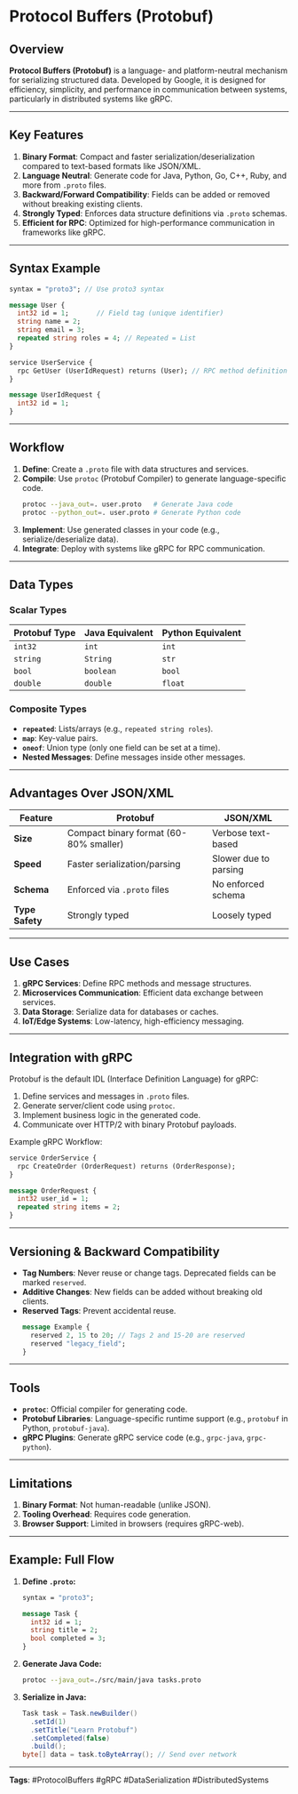 
# Protocol Buffers (Protobuf)

## Overview
**Protocol Buffers (Protobuf)** is a language- and platform-neutral mechanism for serializing structured data. Developed by Google, it is designed for efficiency, simplicity, and performance in communication between systems, particularly in distributed systems like gRPC.

---

## Key Features
1. **Binary Format**: Compact and faster serialization/deserialization compared to text-based formats like JSON/XML.
2. **Language Neutral**: Generate code for Java, Python, Go, C++, Ruby, and more from `.proto` files.
3. **Backward/Forward Compatibility**: Fields can be added or removed without breaking existing clients.
4. **Strongly Typed**: Enforces data structure definitions via `.proto` schemas.
5. **Efficient for RPC**: Optimized for high-performance communication in frameworks like gRPC.

---

## Syntax Example
```protobuf
syntax = "proto3"; // Use proto3 syntax

message User {
  int32 id = 1;       // Field tag (unique identifier)
  string name = 2;
  string email = 3;
  repeated string roles = 4; // Repeated = List
}

service UserService {
  rpc GetUser (UserIdRequest) returns (User); // RPC method definition
}

message UserIdRequest {
  int32 id = 1;
}
```

---

## Workflow
1. **Define**: Create a `.proto` file with data structures and services.
2. **Compile**: Use `protoc` (Protobuf Compiler) to generate language-specific code.
   ```bash
   protoc --java_out=. user.proto   # Generate Java code
   protoc --python_out=. user.proto # Generate Python code
   ```
3. **Implement**: Use generated classes in your code (e.g., serialize/deserialize data).
4. **Integrate**: Deploy with systems like gRPC for RPC communication.

---

## Data Types
### Scalar Types
| Protobuf Type | Java Equivalent | Python Equivalent |
|---------------|-----------------|-------------------|
| `int32`       | `int`           | `int`             |
| `string`      | `String`        | `str`             |
| `bool`        | `boolean`       | `bool`            |
| `double`      | `double`        | `float`           |

### Composite Types
- **`repeated`**: Lists/arrays (e.g., `repeated string roles`).
- **`map`**: Key-value pairs.
- **`oneof`**: Union type (only one field can be set at a time).
- **Nested Messages**: Define messages inside other messages.

---

## Advantages Over JSON/XML
| Feature          | Protobuf                     | JSON/XML               |
|-------------------|-----------------------------|------------------------|
| **Size**          | Compact binary format (60-80% smaller) | Verbose text-based |
| **Speed**         | Faster serialization/parsing | Slower due to parsing |
| **Schema**        | Enforced via `.proto` files  | No enforced schema    |
| **Type Safety**   | Strongly typed               | Loosely typed         |

---

## Use Cases
1. **gRPC Services**: Define RPC methods and message structures.
2. **Microservices Communication**: Efficient data exchange between services.
3. **Data Storage**: Serialize data for databases or caches.
4. **IoT/Edge Systems**: Low-latency, high-efficiency messaging.

---

## Integration with gRPC
Protobuf is the default IDL (Interface Definition Language) for gRPC:
1. Define services and messages in `.proto` files.
2. Generate server/client code using `protoc`.
3. Implement business logic in the generated code.
4. Communicate over HTTP/2 with binary Protobuf payloads.

Example gRPC Workflow:
```protobuf
service OrderService {
  rpc CreateOrder (OrderRequest) returns (OrderResponse);
}

message OrderRequest {
  int32 user_id = 1;
  repeated string items = 2;
}
```

---

## Versioning & Backward Compatibility
- **Tag Numbers**: Never reuse or change tags. Deprecated fields can be marked `reserved`.
- **Additive Changes**: New fields can be added without breaking old clients.
- **Reserved Tags**: Prevent accidental reuse.
  ```protobuf
  message Example {
    reserved 2, 15 to 20; // Tags 2 and 15-20 are reserved
    reserved "legacy_field";
  }
  ```

---

## Tools
- **`protoc`**: Official compiler for generating code.
- **Protobuf Libraries**: Language-specific runtime support (e.g., `protobuf` in Python, `protobuf-java`).
- **gRPC Plugins**: Generate gRPC service code (e.g., `grpc-java`, `grpc-python`).

---

## Limitations
1. **Binary Format**: Not human-readable (unlike JSON).
2. **Tooling Overhead**: Requires code generation.
3. **Browser Support**: Limited in browsers (requires gRPC-web).

---

## Example: Full Flow
1. **Define `.proto`:**
   ```protobuf
   syntax = "proto3";
   
   message Task {
     int32 id = 1;
     string title = 2;
     bool completed = 3;
   }
   ```
2. **Generate Java Code:**
   ```bash
   protoc --java_out=./src/main/java tasks.proto
   ```
3. **Serialize in Java:**
   ```java
   Task task = Task.newBuilder()
     .setId(1)
     .setTitle("Learn Protobuf")
     .setCompleted(false)
     .build();
   byte[] data = task.toByteArray(); // Send over network
   ```

---

**Tags**: #ProtocolBuffers #gRPC #DataSerialization #DistributedSystems